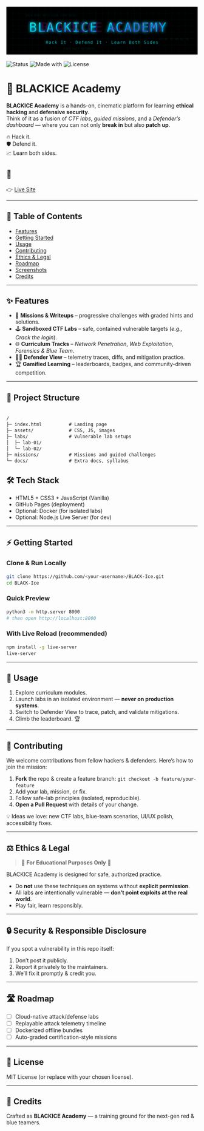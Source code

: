 
![BLACKICE Banner](banner.svg)

![Status](https://img.shields.io/badge/status-active-brightgreen?style=for-the-badge&logo=github)
![Made with](https://img.shields.io/badge/made%20with-HTML%20%7C%20CSS%20%7C%20JS-blue?style=for-the-badge&logo=javascript)
![License](https://img.shields.io/badge/license-MIT-red?style=for-the-badge)

# 🧊 BLACKICE Academy

**BLACKICE Academy** is a hands-on, cinematic platform for learning **ethical hacking** and **defensive security**.  
Think of it as a fusion of *CTF labs*, *guided missions*, and a *Defender’s dashboard* — where you can not only **break in** but also **patch up**.  

🔥 Hack it.  
🛡️ Defend it.  
📈 Learn both sides.
## 🚀
👉 [Live Site](https://hacktek90.github.io/BLACK-Ice/)  

---

## 📑 Table of Contents
- [Features](#-features)
- [Getting Started](#-getting-started)
- [Usage](#-usage)
- [Contributing](#-contributing)
- [Ethics & Legal](#-ethics--legal)
- [Roadmap](#-roadmap)
- [Screenshots](#-screenshots)
- [Credits](#-credits)

---

## ✨ Features

- 🎯 **Missions & Writeups** – progressive challenges with graded hints and solutions.  
- 🕹️ **Sandboxed CTF Labs** – safe, contained vulnerable targets (*e.g., Crack the login*).  
- 🌐 **Curriculum Tracks** – *Network Penetration*, *Web Exploitation*, *Forensics & Blue Team*.  
- 👨‍💻 **Defender View** – telemetry traces, diffs, and mitigation practice.  
- 🏆 **Gamified Learning** – leaderboards, badges, and community-driven competition.  

---

## 📂 Project Structure

```

/
├─ index.html          # Landing page
├─ assets/             # CSS, JS, images
├─ labs/               # Vulnerable lab setups
│  ├─ lab-01/
│  └─ lab-02/
├─ missions/           # Missions and guided challenges
└─ docs/               # Extra docs, syllabus

````
## 🛠️ Tech Stack
- HTML5 + CSS3 + JavaScript (Vanilla)
- GitHub Pages (deployment)
- Optional: Docker (for isolated labs)
- Optional: Node.js Live Server (for dev)

---

## ⚡ Getting Started

### Clone & Run Locally
```bash
git clone https://github.com/<your-username>/BLACK-Ice.git
cd BLACK-Ice
````

### Quick Preview

```bash
python3 -m http.server 8000
# then open http://localhost:8000
```

### With Live Reload (recommended)

```bash
npm install -g live-server
live-server
```

---

## 🚀 Usage

1. Explore curriculum modules.
2. Launch labs in an isolated environment — **never on production systems**.
3. Switch to Defender View to trace, patch, and validate mitigations.
4. Climb the leaderboard. 🏆

---

## 🤝 Contributing

We welcome contributions from fellow hackers & defenders.
Here’s how to join the mission:

1. **Fork** the repo & create a feature branch:
   `git checkout -b feature/your-feature`
2. Add your lab, mission, or fix.
3. Follow safe-lab principles (isolated, reproducible).
4. **Open a Pull Request** with details of your change.

💡 Ideas we love: new CTF labs, blue-team scenarios, UI/UX polish, accessibility fixes.

---

## ⚖️ Ethics & Legal

> 🚨 **For Educational Purposes Only** 🚨

BLACKICE Academy is designed for safe, authorized practice.

* Do **not** use these techniques on systems without **explicit permission**.
* All labs are intentionally vulnerable — **don’t point exploits at the real world**.
* Play fair, learn responsibly.

---

## 🔒 Security & Responsible Disclosure

If you spot a vulnerability in this repo itself:

1. Don’t post it publicly.
2. Report it privately to the maintainers.
3. We’ll fix it promptly & credit you.

---

## 🛣️ Roadmap

* [ ] Cloud-native attack/defense labs
* [ ] Replayable attack telemetry timeline
* [ ] Dockerized offline bundles
* [ ] Auto-graded certification-style missions

---

## 📜 License

MIT License (or replace with your chosen license).

---

## 👾 Credits

Crafted as **BLACKICE Academy** — a training ground for the next-gen red & blue teamers.
